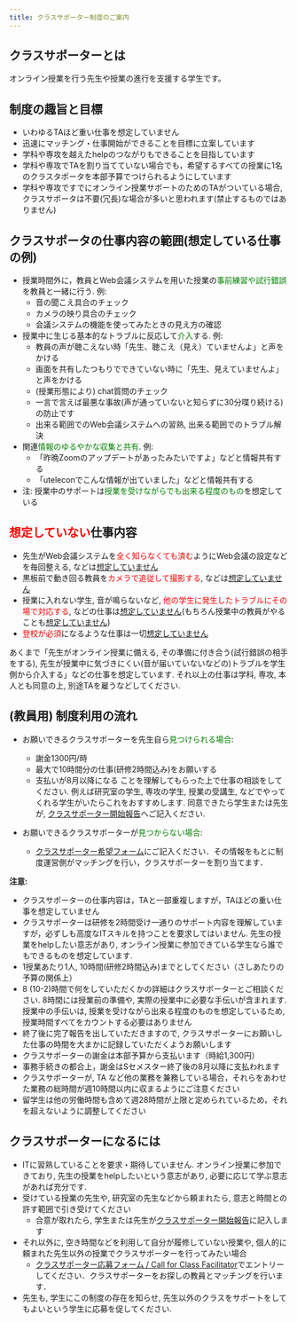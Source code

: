 ```yaml
---
title: クラスサポーター制度のご案内
---
```


クラスサポーターとは
---------------------------

オンライン授業を行う先生や授業の進行を支援する学生です。

制度の趣旨と目標
---------------------------

* いわゆるTAほど重い仕事を想定していません
* 迅速にマッチング・仕事開始ができることを目標に立案しています
* 学科や専攻を越えたhelpのつながりもできることを目指しています
* 学科や専攻でTAを割り当てていない場合でも，希望するすべての授業に1名のクラスタポータを本部予算でつけられるようにしています
* 学科や専攻ですでにオンライン授業サポートのためのTAがついている場合, クラスサポータは不要(冗長)な場合が多いと思われます(禁止するものではありません)

クラスサポータの仕事内容の範囲(想定している仕事の例)
---------------------------

* 授業時間外に，教員とWeb会議システムを用いた授業の<font color="green">事前練習や試行錯誤</font>を教員と一緒に行う. 例:
  * 音の聞こえ具合のチェック
  * カメラの映り具合のチェック
  * 会議システムの機能を使ってみたときの見え方の確認
* 授業中に生じる基本的なトラブルに反応して<font color="green">介入</font>する. 例:
  * 教員の声が聴こえない時「先生、聴こえ（見え）ていませんよ」と声をかける
  * 画面を共有したつもりでできていない時に「先生、見えていませんよ」と声をかける
  * (授業形態により) chat質問のチェック
  * 一言で言えば最悪な事故(声が通っていないと知らずに30分喋り続ける)の防止です
  * 出来る範囲でのWeb会議システムへの習熟, 出来る範囲でのトラブル解決
* 関連<font color="green">情報のゆるやかな収集と共有</font>. 例:
  * 「昨晩Zoomのアップデートがあったみたいですよ」などと情報共有する
  * 「uteleconでこんな情報が出ていました」などと情報共有する
* 注: 授業中のサポートは<font color="green">授業を受けながらでも出来る程度のもの</font>を想定している

<font color="red">想定していない</font>仕事内容
---------------------------

* 先生がWeb会議システムを<font color="red">全く知らなくても済む</font>ようにWeb会議の設定などを毎回整える, などは<u>想定していません</u>
* 黒板前で動き回る教員を<font color="red">カメラで追従して撮影する</font>, などは<u>想定していません</u>
* 授業に入れない学生, 音が鳴らないなど, <font color="red">他の学生に発生したトラブルにその場で対応する</font>, などの仕事は<u>想定していません</u>(もちろん授業中の教員がやることも<u>想定していません</u>)
* <font color="red">登校が必須</font>になるような仕事は一切<u>想定していません</u>

あくまで「先生がオンライン授業に備える, その準備に付き合う(試行錯誤の相手をする), 先生が授業中に気づきにくい(音が届いていないなどの)トラブルを学生側から介入する」などの仕事を想定しています. それ以上の仕事は学科, 専攻, 本人とも同意の上, 別途TAを雇うなどしてください.

(教員用) 制度利用の流れ
---------------------------

* お願いできるクラスサポーターを先生自ら<font color="green">見つけられる場合</font>:
  * 謝金1300円/時
  * 最大で10時間分の仕事(研修2時間込み)をお願いする
  * 支払いが8月以降になる
ことを理解してもらった上で仕事の相談をしてください. 例えば研究室の学生, 専攻の学生, 授業の受講生, などでやってくれる学生がいたらこれをおすすめします. 同意できたら学生または先生が, <a href="https://tinyurl.com/ugrxm4r" target="_blank">クラスサポーター開始報告</a>へご記入ください.

* お願いできるクラスサポーターが<font color="green">見つからない場合</font>:
  * <a href="https://tinyurl.com/rcu2lgz" target="_blank">クラスサポーター希望フォーム</a>にご記入ください．その情報をもとに制度運営側がマッチングを行い，クラスサポーターを割り当てます．
 
**注意:**

* クラスサポーターの仕事内容は，TAと一部重複しますが，TAほどの重い仕事を想定していません
* クラスサポーターは研修を2時間受け一通りのサポート内容を理解していますが，必ずしも高度なITスキルを持つことを要求してはいません. 先生の授業をhelpしたい意志があり, オンライン授業に参加できている学生なら誰でもできるものを想定しています.
* 1授業あたり1人, 10時間(研修2時間込み)までとしてください（さしあたりの予算の関係上）
* 8 (10-2)時間で何をしていただくかの詳細はクラスサポーターとご相談ください. 8時間には授業前の準備や, 実際の授業中に必要な手伝いが含まれます. 授業中の手伝いは, 授業を受けながら出来る程度のものを想定しているため, 授業時間すべてをカウントする必要はありません
* 終了後に完了報告を出していただきますので, クラスサポーターにお願いした仕事の時間を大まかに記録していただくようお願いします
* クラスサポーターの謝金は本部予算から支払います（時給1,300円）
* 事務手続きの都合上，謝金はSセメスター終了後の8月以降に支払われます
* クラスサポーターが, TA など他の業務を兼務している場合，それらをあわせた業務の総時間が週10時間以内に収まるようにご注意ください
* 留学生は他の労働時間も含めて週28時間が上限と定められているため，それを超えないように調整してください

クラスサポーターになるには
---------------------------------------------

* ITに習熟していることを要求・期待していません. オンライン授業に参加できており, 先生の授業をhelpしたいという意志があり, 必要に応じて学ぶ意志があれば充分です.
* 受けている授業の先生や, 研究室の先生などから頼まれたら, 意志と時間との許す範囲で引き受けてください
  * 合意が取れたら, 学生または先生が<a href="https://tinyurl.com/ugrxm4r" target="_blank">クラスサポーター開始報告</a>に記入します
* それ以外に, 空き時間などを利用して自分が履修していない授業や, 個人的に頼まれた先生以外の授業でクラスサポーターを行ってみたい場合
  * <a href="https://tinyurl.com/vob4dzp">クラスサポーター応募フォーム / Call for Class Facilitator</a>でエントリーしてください．クラスサポーターをお探しの教員とマッチングを行います．
* 先生も, 学生にこの制度の存在を知らせ, 先生以外のクラスをサポートをしてもよいという学生に応募を促してください.


